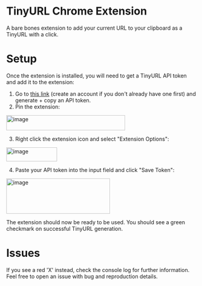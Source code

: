 # TinyURL Chrome Extension
A bare bones extension to add your current URL to your clipboard as a TinyURL with a click. 

# Setup
Once the extension is installed, you will need to get a TinyURL API token and add it to the extension:
1. Go to [this link](https://tinyurl.com/app/settings/api) (create an account if you don't already have one first) and generate + copy an API token.
2. Pin the extension: 
  <img width="314" height="40" alt="image" src="https://github.com/user-attachments/assets/11f821fe-e28f-4aeb-82fd-4e99c0ba9a5c" />
  
3. Right click the extension icon and select "Extension Options":
  <img width="134" height="37" alt="image" src="https://github.com/user-attachments/assets/9a4a7dc2-1383-4d37-af1d-6921744b9461" />
  
4. Paste your API token into the input field and click "Save Token":
  <img width="274" height="93" alt="image" src="https://github.com/user-attachments/assets/fe3506ec-2653-4972-9515-e8b0ecbd25af" />

The extension should now be ready to be used. You should see a green checkmark on successful TinyURL generation. 

# Issues
If you see a red 'X' instead, check the console log for further information. Feel free to open an issue with bug and reproduction details.


